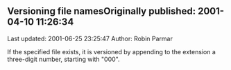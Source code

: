 ## Versioning file namesOriginally published: 2001-04-10 11:26:34 
Last updated: 2001-06-25 23:25:47 
Author: Robin Parmar 
 
If the specified file exists, it is versioned by appending to the extension a three-digit number, starting with "000".